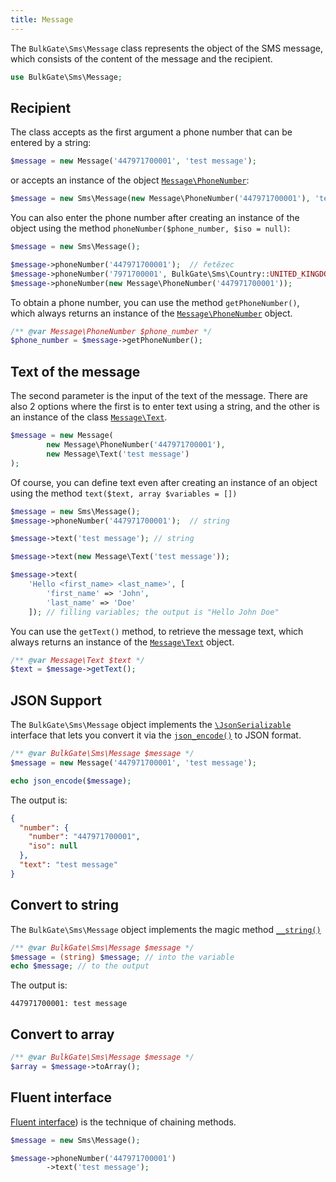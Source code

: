 ```yaml
---
title: Message
---
```


The `BulkGate\Sms\Message` class represents the object of the SMS message, which consists of the content of the message and the recipient.

``` php
use BulkGate\Sms\Message;
```

## Recipient

The class accepts as the first argument a phone number that can be entered by a string:

``` php
$message = new Message('447971700001', 'test message');
```

or accepts an instance of the object [`Message\PhoneNumber`](php-sdk-message-phone-number.md):

``` php
$message = new Sms\Message(new Message\PhoneNumber('447971700001'), 'test message');
```

You can also enter the phone number after creating an instance of the object using the method `phoneNumber($phone_number, $iso = null)`:

``` php
$message = new Sms\Message();

$message->phoneNumber('447971700001');  // řetězec
$message->phoneNumber('7971700001', BulkGate\Sms\Country::UNITED_KINGDOM);  // The option with filling international prefix
$message->phoneNumber(new Message\PhoneNumber('447971700001')); 
```

To obtain a phone number, you can use the method `getPhoneNumber()`, which always returns an instance of the [`Message\PhoneNumber`](php-sdk-message-phone-number.md) object.

``` php
/** @var Message\PhoneNumber $phone_number */
$phone_number = $message->getPhoneNumber();
```

## Text of the message 

The second parameter is the input of the text of the message. There are also 2 options where the first is to enter text using a string, and the other is an instance of the class [`Message\Text`](php-sdk-message-text.md).

``` php
$message = new Message(
        new Message\PhoneNumber('447971700001'), 
        new Message\Text('test message')
);
```

Of course, you can define text even after creating an instance of an object using the method `text($text, array $variables = [])`

``` php
$message = new Sms\Message();
$message->phoneNumber('447971700001');  // string

$message->text('test message'); // string

$message->text(new Message\Text('test message')); 

$message->text(
    'Hello <first_name> <last_name>', [
        'first_name' => 'John', 
        'last_name' => 'Doe'
    ]); // filling variables; the output is "Hello John Doe"
```

You can use the `getText()` method, to retrieve the message text, which always returns an instance of the [`Message\Text`](php-sdk-message-text.md) object.

``` php
/** @var Message\Text $text */
$text = $message->getText();
```

## JSON Support

The `BulkGate\Sms\Message` object implements the [`\JsonSerializable`](http://php.net/manual/en/class.jsonserializable.php) interface that lets you convert it via the [`json_encode()`](http://php.net/manual/en/function.json-encode.php) to JSON format.

``` php
/** @var BulkGate\Sms\Message $message */
$message = new Message('447971700001', 'test message');

echo json_encode($message);
```

The output is:

``` json
{
  "number": {
    "number": "447971700001",
    "iso": null
  },
  "text": "test message"
}
```

## Convert to string

The `BulkGate\Sms\Message` object implements the magic method [`__string()`](http://php.net/manual/en/language.oop5.magic.php#object.tostring)

``` php
/** @var BulkGate\Sms\Message $message */
$message = (string) $message; // into the variable
echo $message; // to the output
```

The output is:

```
447971700001: test message
```

## Convert to array

``` php
/** @var BulkGate\Sms\Message $message */
$array = $message->toArray();
```

## Fluent interface

[Fluent interface](https://en.wikipedia.org/wiki/Fluent_interface)) is the technique of chaining methods.

``` php
$message = new Sms\Message();

$message->phoneNumber('447971700001')
        ->text('test message');
```

